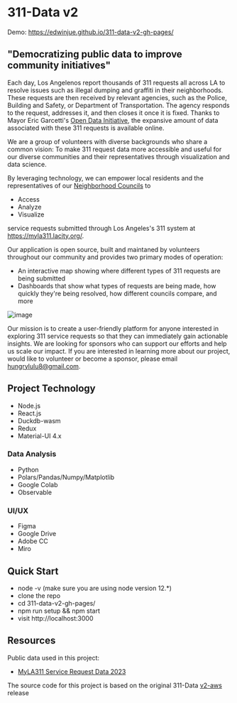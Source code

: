 # 311-Data v2

Demo: https://edwinjue.github.io/311-data-v2-gh-pages/

## "Democratizing public data to improve community initiatives"
Each day, Los Angelenos report thousands of 311 requests all across LA to resolve issues such as illegal dumping and graffiti in their neighborhoods. These requests are then received by relevant agencies, such as the Police, Building and Safety, or Department of Transportation. The agency responds to the request, addresses it, and then closes it once it is fixed. Thanks to Mayor Eric Garcetti's [Open Data Initiative](https://data.lacity.org/), the expansive amount of data associated with these 311 requests is available online.

We are a group of volunteers with diverse backgrounds who share a common vision: To make 311 request data more accessible and useful for our diverse communities and their representatives through visualization and data science. 

By leveraging technology, we can empower local residents and the representatives of our [Neighborhood Councils](https://empowerla.org/councils/) to 
* Access
* Analyze
* Visualize

service requests submitted through Los Angeles's 311 system at https://myla311.lacity.org/. 

Our application is open source, built and maintaned by volunteers throughout our community and provides two primary modes of operation:
* An interactive map showing where different types of 311 requests are being submitted
* Dashboards that show what types of requests are being made, how quickly they're being resolved, how different councils compare, and more

![image](https://user-images.githubusercontent.com/1448719/233575938-ce84a530-39ff-484e-a848-56121a40fe51.png)

Our mission is to create a user-friendly platform for anyone interested in exploring 311 service requests so that they can immediately gain actionable insights. We are looking for sponsors who can support our efforts and help us scale our impact. If you are interested in learning more about our project, would like to volunteer or become a sponsor, please email hungrylulu8@gmail.com. 

## Project Technology
* Node.js
* React.js
* Duckdb-wasm
* Redux
* Material-UI 4.x

### Data Analysis

* Python
* Polars/Pandas/Numpy/Matplotlib
* Google Colab
* Observable

### UI/UX

* Figma
* Google Drive
* Adobe CC
* Miro

## Quick Start
* node -v (make sure you are using node version 12.*)
* clone the repo
* cd 311-data-v2-gh-pages/
* npm run setup && npm start
* visit http://localhost:3000

## Resources
Public data used in this project:
* [MyLA311 Service Request Data 2023](https://data.lacity.org/City-Infrastructure-Service-Requests/MyLA311-Service-Request-Data-2023/4a4x-mna2)

The source code for this project is based on the original 311-Data [v2-aws](https://github.com/hackforla/311-data/releases/tag/v2-aws) release
